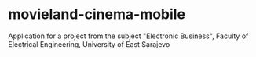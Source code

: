 # movieland-cinema-mobile
Application for a project from the subject "Electronic Business", Faculty of Electrical Engineering, University of East Sarajevo
